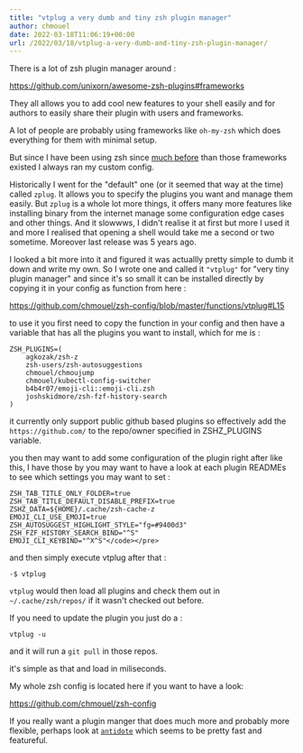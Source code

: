 ```yaml
---
title: "vtplug a very dumb and tiny zsh plugin manager"
author: chmouel
date: 2022-03-18T11:06:19+00:00
url: /2022/03/18/vtplug-a-very-dumb-and-tiny-zsh-plugin-manager/
---
```

There is a lot of zsh plugin manager around :

<https://github.com/unixorn/awesome-zsh-plugins#frameworks>

They all allows you to add cool new features to your shell easily and for authors to
easily share their plugin with users and frameworks.

A lot of people are probably using frameworks like `oh-my-zsh` which does
everything for them with minimal setup.

But since I have been using zsh since [much before][1] than those frameworks
existed I always ran my custom config.

Historically I went for the "default" one (or it seemed that way at the time)
called `zplug`. It allows you to specify the plugins you want and manage them
easily. But `zplug` is a whole lot more things, it offers many more features
like installing binary from the internet manage some configuration edge cases
and other things. And it slowwws, I didn't realise it at first but more I used
it and more I realised that opening a shell would take me a second or two
sometime. Moreover last release was 5 years ago.

I looked a bit more into it and figured it was actuallly pretty simple to dumb
it down and write my own. So I wrote one and called it `"vtplug"` for "very tiny
plugin manager" and since it's so small it can be installed directly by copying
it in your config as function from here :

<https://github.com/chmouel/zsh-config/blob/master/functions/vtplug#L15>

to use it you first need to copy the function in your config and then have a
variable that has all the plugins you want to install, which for me is :

```shell
ZSH_PLUGINS=(
    agkozak/zsh-z
    zsh-users/zsh-autosuggestions
    chmouel/chmoujump
    chmouel/kubectl-config-switcher
    b4b4r07/emoji-cli::emoji-cli.zsh
    joshskidmore/zsh-fzf-history-search
)
```

it currently only support public github based plugins so effectively add the
`https://github.com/` to the repo/owner specified in ZSHZ_PLUGINS variable.

you then may want to add some configuration of the plugin right after like this,
I have those by you may want to have a look at each plugin READMEs to see which
settings you may want to set :

```shell
ZSH_TAB_TITLE_ONLY_FOLDER=true
ZSH_TAB_TITLE_DEFAULT_DISABLE_PREFIX=true
ZSHZ_DATA=${HOME}/.cache/zsh-cache-z
EMOJI_CLI_USE_EMOJI=true
ZSH_AUTOSUGGEST_HIGHLIGHT_STYLE="fg=#9400d3"
ZSH_FZF_HISTORY_SEARCH_BIND="^S"
EMOJI_CLI_KEYBIND="^X^S"</code></pre>
```

and then simply execute vtplug after that :

```shell
-$ vtplug
```

`vtplug` would then load all plugins and check them out in `~/.cache/zsh/repos/`
if it wasn't checked out before.

If you need to update the plugin you just do a :

    vtplug -u

and it will run a `git pull` in those repos.

it's simple as that and load in miliseconds.

My whole zsh config is located here if you want to have a look:

<https://github.com/chmouel/zsh-config>

If you really want a plugin manger that does much more and probably more
flexible, perhaps look at [`antidote`][2] which seems to be pretty fast and
featureful.

 [1]: https://zsh.sourceforge.io/Etc/changelog-4.0.html
 [2]: https://getantidote.github.io/
